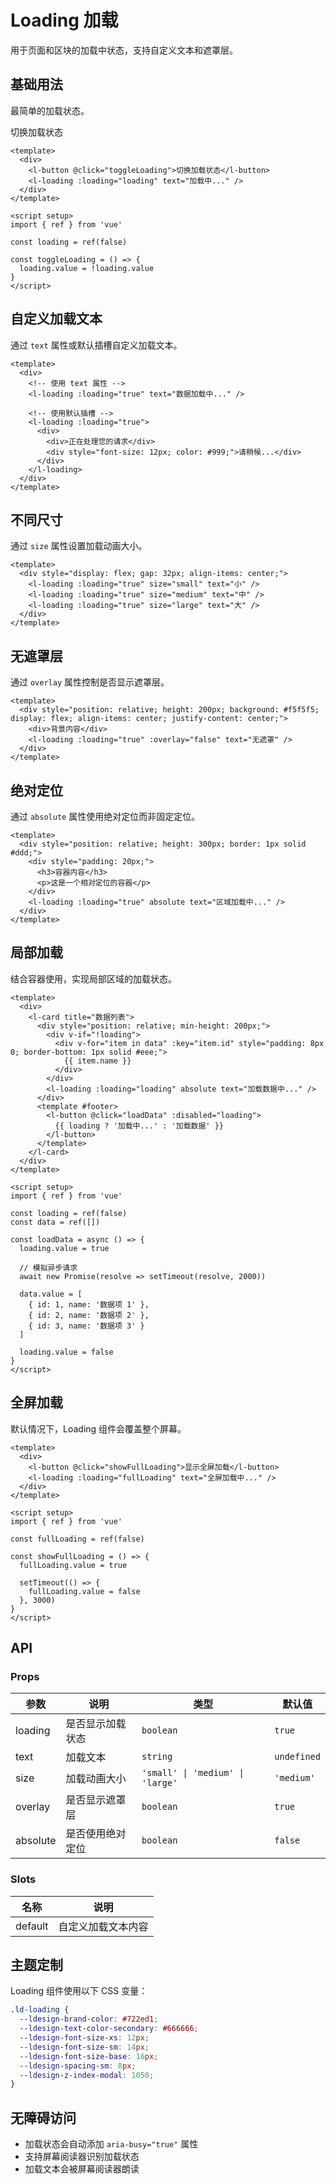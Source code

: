# Loading 加载

用于页面和区块的加载中状态，支持自定义文本和遮罩层。

## 基础用法

最简单的加载状态。

<div>
  <l-button @click="toggleLoading">切换加载状态</l-button>
  <l-loading :loading="loading" text="加载中..." />
</div>

```vue
<template>
  <div>
    <l-button @click="toggleLoading">切换加载状态</l-button>
    <l-loading :loading="loading" text="加载中..." />
  </div>
</template>

<script setup>
import { ref } from 'vue'

const loading = ref(false)

const toggleLoading = () => {
  loading.value = !loading.value
}
</script>
```

## 自定义加载文本

通过 `text` 属性或默认插槽自定义加载文本。

```vue
<template>
  <div>
    <!-- 使用 text 属性 -->
    <l-loading :loading="true" text="数据加载中..." />
    
    <!-- 使用默认插槽 -->
    <l-loading :loading="true">
      <div>
        <div>正在处理您的请求</div>
        <div style="font-size: 12px; color: #999;">请稍候...</div>
      </div>
    </l-loading>
  </div>
</template>
```

## 不同尺寸

通过 `size` 属性设置加载动画大小。

```vue
<template>
  <div style="display: flex; gap: 32px; align-items: center;">
    <l-loading :loading="true" size="small" text="小" />
    <l-loading :loading="true" size="medium" text="中" />
    <l-loading :loading="true" size="large" text="大" />
  </div>
</template>
```

## 无遮罩层

通过 `overlay` 属性控制是否显示遮罩层。

```vue
<template>
  <div style="position: relative; height: 200px; background: #f5f5f5; display: flex; align-items: center; justify-content: center;">
    <div>背景内容</div>
    <l-loading :loading="true" :overlay="false" text="无遮罩" />
  </div>
</template>
```

## 绝对定位

通过 `absolute` 属性使用绝对定位而非固定定位。

```vue
<template>
  <div style="position: relative; height: 300px; border: 1px solid #ddd;">
    <div style="padding: 20px;">
      <h3>容器内容</h3>
      <p>这是一个相对定位的容器</p>
    </div>
    <l-loading :loading="true" absolute text="区域加载中..." />
  </div>
</template>
```

## 局部加载

结合容器使用，实现局部区域的加载状态。

```vue
<template>
  <div>
    <l-card title="数据列表">
      <div style="position: relative; min-height: 200px;">
        <div v-if="!loading">
          <div v-for="item in data" :key="item.id" style="padding: 8px 0; border-bottom: 1px solid #eee;">
            {{ item.name }}
          </div>
        </div>
        <l-loading :loading="loading" absolute text="加载数据中..." />
      </div>
      <template #footer>
        <l-button @click="loadData" :disabled="loading">
          {{ loading ? '加载中...' : '加载数据' }}
        </l-button>
      </template>
    </l-card>
  </div>
</template>

<script setup>
import { ref } from 'vue'

const loading = ref(false)
const data = ref([])

const loadData = async () => {
  loading.value = true
  
  // 模拟异步请求
  await new Promise(resolve => setTimeout(resolve, 2000))
  
  data.value = [
    { id: 1, name: '数据项 1' },
    { id: 2, name: '数据项 2' },
    { id: 3, name: '数据项 3' }
  ]
  
  loading.value = false
}
</script>
```

## 全屏加载

默认情况下，Loading 组件会覆盖整个屏幕。

```vue
<template>
  <div>
    <l-button @click="showFullLoading">显示全屏加载</l-button>
    <l-loading :loading="fullLoading" text="全屏加载中..." />
  </div>
</template>

<script setup>
import { ref } from 'vue'

const fullLoading = ref(false)

const showFullLoading = () => {
  fullLoading.value = true
  
  setTimeout(() => {
    fullLoading.value = false
  }, 3000)
}
</script>
```

## API

### Props

| 参数 | 说明 | 类型 | 默认值 |
| --- | --- | --- | --- |
| loading | 是否显示加载状态 | `boolean` | `true` |
| text | 加载文本 | `string` | `undefined` |
| size | 加载动画大小 | `'small' \| 'medium' \| 'large'` | `'medium'` |
| overlay | 是否显示遮罩层 | `boolean` | `true` |
| absolute | 是否使用绝对定位 | `boolean` | `false` |

### Slots

| 名称 | 说明 |
| --- | --- |
| default | 自定义加载文本内容 |

## 主题定制

Loading 组件使用以下 CSS 变量：

```css
.ld-loading {
  --ldesign-brand-color: #722ed1;
  --ldesign-text-color-secondary: #666666;
  --ldesign-font-size-xs: 12px;
  --ldesign-font-size-sm: 14px;
  --ldesign-font-size-base: 16px;
  --ldesign-spacing-sm: 8px;
  --ldesign-z-index-modal: 1050;
}
```

## 无障碍访问

- 加载状态会自动添加 `aria-busy="true"` 属性
- 支持屏幕阅读器识别加载状态
- 加载文本会被屏幕阅读器朗读

<script setup>
import { ref } from 'vue'

const loading = ref(false)

const toggleLoading = () => {
  loading.value = !loading.value
}
</script>
